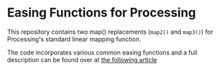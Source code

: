 # Easing Functions for Processing

This repository contains two map() replacements (`map2()` and `map3()`) for
Processing's standard linear mapping function.

The code incorporates various common easing functions and a full description
can be found over at [the following article](https://sighack.com/post/easing-functions-in-processing)
